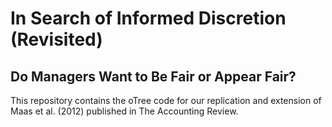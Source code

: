 # In Search of Informed Discretion (Revisited)
## Do Managers Want to Be Fair or Appear Fair?
This repository contains the oTree code for our replication and extension of Maas et al. (2012) published in The Accounting Review.
